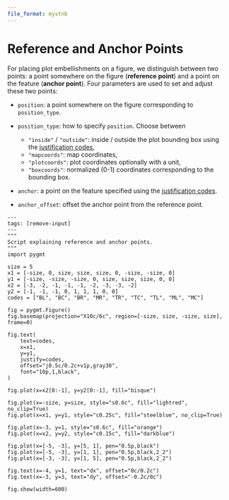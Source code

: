 ```yaml
---
file_format: mystnb
---
```


# Reference and Anchor Points

For placing plot embellishments on a figure, we distinguish between two points: a point
somewhere on the figure (**reference point**) and a point on the feature (**anchor point**).
Four parameters are used to set and adjust these two points:

- `position`: a point somewhere on the figure corresponding to `position_type`.
- `position_type`: how to specify `position`. Choose between
   - ``"inside"`` / ``"outside"``: inside / outside the plot bounding box using the [justification codes](/techref/reference_anchor_points.md),
   - ``"mapcoords"``: map coordinates,
   - ``"plotcoords"``: plot coordinates optionally with a unit,
   - ``"boxcoords"``: normalized (0-1) coordinates corresponding to the bounding box.

- `anchor`: a point on the feature specified using the [justification codes](/techref/justification_codes.md).
- `anchor_offset`: offset the anchor point from the reference point.



```{code-cell}
---
tags: [remove-input]
---
"""
Script explaining reference and anchor points.
"""
import pygmt

size = 5
x1 = [-size, 0, size, size, size, 0, -size, -size, 0]
y1 = [-size, -size, -size, 0, size, size, size, 0, 0]
x2 = [-3, -2, -1, -1, -1, -2, -3, -3, -2]
y2 = [-1, -1, -1, 0, 1, 1, 1, 0, 0]
codes = ["BL", "BC", "BR", "MR", "TR", "TC", "TL", "ML", "MC"]

fig = pygmt.Figure()
fig.basemap(projection="X10c/6c", region=[-size, size, -size, size], frame=0)

fig.text(
    text=codes,
    x=x1,
    y=y1,
    justify=codes,
    offset="j0.5c/0.2c+v1p,gray30",
    font="10p,1,black",
)

fig.plot(x=x2[0:-1], y=y2[0:-1], fill="bisque")

fig.plot(x=-size, y=size, style="s0.6c", fill="lightred", no_clip=True)
fig.plot(x=x1, y=y1, style="c0.25c", fill="steelblue", no_clip=True)

fig.plot(x=-3, y=1, style="s0.6c", fill="orange")
fig.plot(x=x2, y=y2, style="c0.15c", fill="darkblue")

fig.plot(x=[-5, -3], y=[5, 1], pen="0.5p,black")
fig.plot(x=[-5, -3], y=[1, 1], pen="0.5p,black,2_2")
fig.plot(x=[-3, -3], y=[1, 5], pen="0.5p,black,2_2")

fig.text(x=-4, y=1, text="dx", offset="0c/0.2c")
fig.text(x=-3, y=3, text="dy", offset="-0.2c/0c")

fig.show(width=600)
```

